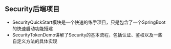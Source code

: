 ## Security后端项目

- SecurityQuickStart模块是一个快速的练手项目，只是包含了一个SpringBoot的快速启动功能搭建
- SecurityTokenDemo讲解了Security的基本流程，包括认证、鉴权以及一些自定义方法的具体实现
